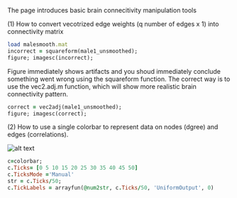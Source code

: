 The page introduces basic brain connecitivity manipulation tools

(1) How to convert vecotrized edge weights (q number of edges x 1) into connectivity matrix

```ruby 
load malesmooth.mat
incorrect = squareform(male1_unsmoothed);
figure; imagesc(incorrect); 
```
Figure immediately shows artifacts and you shoud immediately conclude something went wrong using the squareform function. The correct way is to use the vec2.adj.m function, which will show more realistic brain connectivity pattern.

```ruby
correct = vec2adj(male1_unsmoothed); 
figure; imagesc(correct);
```

(2) How to use a single colorbar to represent data on nodes (dgree) and edges (correlations). 

![alt text](https://github.com/laplacebeltrami/networktools/image.jpg?raw=true)

```ruby
c=colorbar;
c.Ticks= [0 5 10 15 20 25 30 35 40 45 50]
c.TicksMode ='Manual'
str = c.Ticks/50;
c.TickLabels = arrayfun(@num2str, c.Ticks/50, 'UniformOutput', 0) 
```
